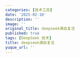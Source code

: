```yaml
---
categories: [技术工具]
date: '2025-02-10'
description: ''
image: ''
original_title: deepseek满血复活
published: true
tags: [DeepSeek 技术]
title: deepseek满血复活
yuque_url: ''
---
```

